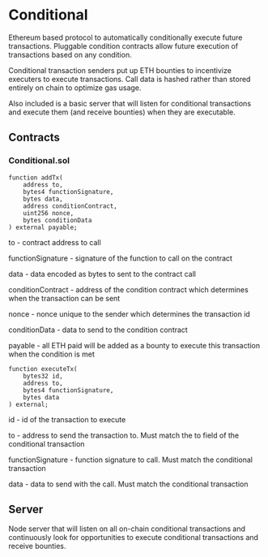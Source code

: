 # Conditional

Ethereum based protocol to automatically conditionally execute future transactions. Pluggable condition contracts allow future execution of transactions based on any condition.

Conditional transaction senders put up ETH bounties to incentivize executers to execute transactions. Call data is hashed rather than stored entirely on chain to optimize gas usage.

Also included is a basic server that will listen for conditional transactions and execute them (and receive bounties) when they are executable.

## Contracts

### Conditional.sol

```solidity
function addTx(
    address to,
    bytes4 functionSignature,
    bytes data,
    address conditionContract,
    uint256 nonce,
    bytes conditionData
) external payable;
```

to - contract address to call

functionSignature - signature of the function to call on the contract

data - data encoded as bytes to sent to the contract call

conditionContract - address of the condition contract which determines when the transaction can be sent

nonce - nonce unique to the sender which determines the transaction id

conditionData - data to send to the condition contract

payable - all ETH paid will be added as a bounty to execute this transaction when the condition is met

```solidity
function executeTx(
    bytes32 id,
    address to,
    bytes4 functionSignature,
    bytes data
) external;
```

id - id of the transaction to execute

to - address to send the transaction to. Must match the to field of the conditional transaction

functionSignature - function signature to call. Must match the conditional transaction

data - data to send with the call. Must match the conditional transaction

## Server

Node server that will listen on all on-chain conditional transactions and continuously look for opportunities to execute conditional transactions and receive bounties.



